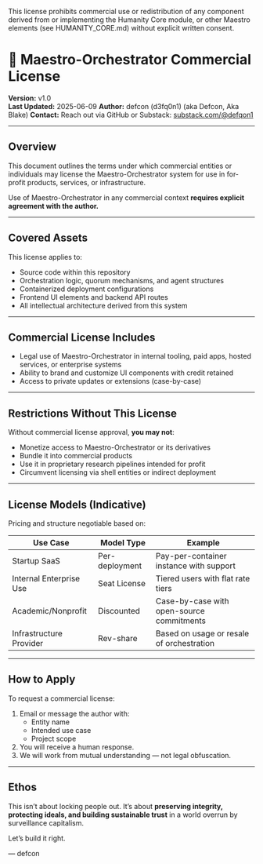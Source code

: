 This license prohibits commercial use or redistribution of any component derived from or implementing the Humanity Core module, or other Maestro elements (see HUMANITY_CORE.md) without explicit written consent.



# 💼 Maestro-Orchestrator Commercial License

**Version:** v1.0  
**Last Updated:** 2025-06-09 
**Author:** defcon (d3fq0n1)  (aka Defcon, Aka Blake)
**Contact:** Reach out via GitHub or Substack: [substack.com/@defqon1](https://substack.com/@defqon1)

---

## Overview

This document outlines the terms under which commercial entities or individuals may license the Maestro-Orchestrator system for use in for-profit products, services, or infrastructure.

Use of Maestro-Orchestrator in any commercial context **requires explicit agreement with the author.**

---

## Covered Assets

This license applies to:

- Source code within this repository
- Orchestration logic, quorum mechanisms, and agent structures
- Containerized deployment configurations
- Frontend UI elements and backend API routes
- All intellectual architecture derived from this system

---

## Commercial License Includes

- Legal use of Maestro-Orchestrator in internal tooling, paid apps, hosted services, or enterprise systems
- Ability to brand and customize UI components with credit retained
- Access to private updates or extensions (case-by-case)

---

## Restrictions Without This License

Without commercial license approval, **you may not**:

- Monetize access to Maestro-Orchestrator or its derivatives
- Bundle it into commercial products
- Use it in proprietary research pipelines intended for profit
- Circumvent licensing via shell entities or indirect deployment

---

## License Models (Indicative)

Pricing and structure negotiable based on:

| Use Case                | Model Type       | Example                                     |
|-------------------------|------------------|---------------------------------------------|
| Startup SaaS            | Per-deployment   | Pay-per-container instance with support     |
| Internal Enterprise Use | Seat License     | Tiered users with flat rate tiers           |
| Academic/Nonprofit      | Discounted       | Case-by-case with open-source commitments   |
| Infrastructure Provider | Rev-share        | Based on usage or resale of orchestration   |

---

## How to Apply

To request a commercial license:

1. Email or message the author with:
   - Entity name
   - Intended use case
   - Project scope
2. You will receive a human response.
3. We will work from mutual understanding — not legal obfuscation.

---

## Ethos

This isn’t about locking people out. It’s about **preserving integrity, protecting ideals, and building sustainable trust** in a world overrun by surveillance capitalism.

Let’s build it right.

— defcon
